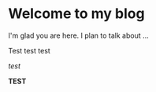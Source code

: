 # Welcome to my blog

I'm glad you are here. I plan to talk about ...
  
Test test test

*test*

**TEST**
